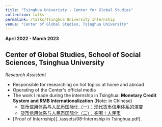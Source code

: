 ```yaml
---
title: "Tsinghua Univeristy - Center for Global Studies"
collection: talks
permalink: /talks/Tsinghua University Internship
venue: "Center of Global Studies, Tsinghua University"
---
```

**April 2022 - March 2023**

## Center of Global Studies, School of Social Sciences, Tsinghua University
*Research Assistant*
- Responsible for researching on hot topics at home and abroad
- Operating of the Center's official media
- The work I made during the internship in Tsinghua: __Monetary Credit System and RMB Internationalization__ (Note: in Chinese)
   - [货币信用体系与人民币国际化（一）：现代货币信用体系的演变](https://mp.weixin.qq.com/s?__biz=MzIwMzYyMzQ5MQ==&mid=2247540516&idx=1&sn=479bc32e895e48079b2b60e9ca0a5327&chksm=96ce8208a1b90b1ec6a9035c832ab0dc5f93a39f3c32ac2d31bbd16807cf7330ba732cf7b51e&scene=27)
   - [货币信用体系与人民币国际化（二）：突围！人民币](https://mp.weixin.qq.com/s?__biz=MzIwMzYyMzQ5MQ==&mid=2247540589&idx=2&sn=35a794c9e115e24512986d2bd1abff78&chksm=96ce8241a1b90b576623f0214a607b0f8c58de1f6f7afb8024b377b0ee6a8fa8a5b8ad9c1fd9&scene=27)
- [Proof of Internship](../assets/08-Internship in Tsinghua.pdf).